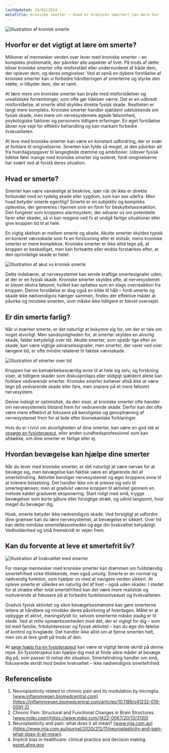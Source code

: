 ```yaml
---
lastUpdated: 19/02/2024
metaTitle: Kroniske smerter – Hvad er kroniske smerter? Læs mere her
---
```


![Illustration af kronisk smerte](/images/articles/Kroniske_smerter.webp)

## Hvorfor er det vigtigt at lære om smerte?

Millioner af mennesker verden over lever med kroniske smerter – en kompleks problematik, der påvirker alle aspekter af livet. På trods af dette bliver kroniske smerter ofte misforstået eller undervurderet af både dem, der oplever dem, og deres omgivelser. Ved at opnå en dybere forståelse af kroniske smerter kan vi forbedre håndteringen af smerterne og styrke den støtte, vi tilbyder dem, der er ramt.

At lære mere om kroniske smerter kan bryde med misforståelser og urealistiske forventninger, som ofte gør lidelsen værre. Det er en udbredt misforståelse, at smerte altid skyldes direkte fysisk skade. Realiteten er langt mere kompleks. Kroniske smerter handler sjældent udelukkende om fysisk skade, men mere om nervesystemets øgede følsomhed, psykologiske faktorer og personens tidligere erfaringer. En øget forståelse åbner nye veje for effektiv behandling og kan markant forbedre livskvaliteten.

At leve med kroniske smerter kan være en konstant udfordring, der er svær at forklare til omgivelserne. Smerten kan fylde så meget, at den påvirker alt fra hverdagsopgaver til langsigtede drømme og ambitioner. Udover fysisk lidelse føler mange med kroniske smerter sig isoleret, fordi omgivelserne har svært ved at forstå deres situation.

## Hvad er smerte?

Smerter kan være vanskelige at beskrive, især når de ikke er direkte forbundet med en tydelig skade eller sygdom, som kan ses udefra. Men hvad betyder smerte egentlig? Smerte er en subjektiv og kompleks oplevelse, der genereres i hjernen som en form for beskyttelsesreaktion. Den fungerer som kroppens alarmsystem, der advarer os om potentielle farer eller skader, så vi kan reagere ved fx at undgå farlige situationer eller give kroppen tid til at hele.

En vigtig skelnen er mellem smerte og skade. Akutte smerter skyldes typisk en konkret vævsskade som fx en forstuvning eller et snitsår, mens kroniske smerter er mere komplekse. Kroniske smerter er ikke altid tegn på, at kroppen er beskadiget, men kan fortsætte eller endda forstærkes efter, at den oprindelige skade er helet.

![Illustration af akut vs kronisk smerte](/images/articles/Smerte_akutvskronisk.png)

Dette indebærer, at nervesystemet kan sende kraftige smertesignaler uden, at der er en fysisk skade. Kroniske smerter skyldes ofte, at nervesystemet er blevet ekstra følsomt, hvilket kan opfattes som en slags overreaktion fra kroppen. Denne forståelse er dog også en kilde til håb – fordi smerte og skade ikke nødvendigvis hænger sammen, findes der effektive måder at påvirke og mindske smerten, som måske ikke tidligere er blevet overvejet.


## Er din smerte farlig?

Når vi mærker smerte, er det naturligt at bekymre sig for, om der er tale om noget alvorligt. Men sandsynligheden for, at smerter skyldes en alvorlig skade, falder betydeligt over tid. Akutte smerter, som opstår lige efter en skade, kan være vigtige advarselssignaler, men smerter, der varer ved over længere tid, er ofte mindre relateret til faktisk vævsskade.

![Illustration af smerter over tid](/images/articles/Smerter_over_tid.png)

Kroppen har en bemærkelsesværdig evne til at hele sig selv, og forskning viser, at tidligere skader som diskusprolaps eller slidgigt sjældent alene kan forklare vedvarende smerter. Kroniske smerter behøver altså ikke at være tegn på vedvarende skade eller fare, men snarere på et mere følsomt nervesystem.

Denne indsigt er optimistisk, da den viser, at kroniske smerter ofte handler om nervesystemets tilstand frem for vedvarende skade. Derfor kan det ofte være mere effektivt at fokusere på beroligelse og genoptræning af nervesystemet frem for at lede efter biomekaniske forklaringer.

Hvis du er i tvivl om alvorligheden af dine smerter, kan være en god idé at [opsøge en fysioterapeut](https://www.fysfinder.dk/), eller anden sundhedsprofessionel som kan afdække, om dine smerter er farlige eller ej.

## Hvordan bevægelse kan hjælpe dine smerter

Når du lever med kroniske smerter, er det naturligt at være nervøs for at bevæge sig, men bevægelse kan faktisk være en afgørende del af smertelindring. Aktivitet beroliger nervesystemet og øger kroppens evne til at tolerere belastning. Det handler ikke om at presse sig selv til smertegrænsen, men at gradvist vænne kroppen til aktivitet gennem en metode kaldet gradueret eksponering. Start roligt med små, trygge bevægelser som korte gåture eller forsigtige stræk, og udvid langsomt, hvor meget du bevæger dig.

Husk, smerte betyder ikke nødvendigvis skade. Ved forsigtigt at udfordre dine grænser kan du lære nervesystemet, at bevægelse er sikkert. Over tid kan dette mindske smertefølsomheden og øge din livskvalitet betydeligt. Vedholdenhed og små fremskridt er vejen frem.

## Kan du forvente at leve et smertefrit liv?

![Illustration af livskvalitet med smerter](/images/articles/Smerter_livskvalitet.webp)

For mange mennesker med kroniske smerter kan drømmen om fuldstændig smertefrihed virke tillokkende, men også umulig. Smerte er en normal og nødvendig funktion, som hjælper os med at navigere verden sikkert. At opleve smerte er således en naturlig del af livet – også uden skader. I stedet for at stræbe efter total smertefrihed kan det være mere realistisk og motiverende at fokusere på at forbedre funktionsniveauet og livskvaliteten.

Gradvis fysisk aktivitet og sikre bevægelsesmønstre kan gøre smerterne lettere at håndtere og mindske deres påvirkning af hverdagen. Målet er at opbygge et aktivt, meningsfyldt liv, selvom smerterne måske stadig er til stede. Ved at rette opmærksomheden mod det, der er vigtigt for dig – som tid med familie, fritidsinteresser og fysisk aktivitet – kan du øge din følelse af kontrol og livsglæde. Det handler ikke altid om at fjerne smerten helt, men om at leve godt på trods af den.

At [søge hjælp fra en fysioterapeut](https://www.fysfinder.dk/) kan være et vigtigt første skridt på denne rejse. En fysioterapeut kan hjælpe dig med at finde sikre måder at bevæge dig på, som passer til netop din situation. Smertelindring handler om små, fokuserede skridt mod bedre livskvalitet – ikke nødvendigvis smertefrihed.

## Referenceliste

1. Neuroplasticity related to chronic pain and its modulation by microglia. [www.inflammregen.biomedcentral.com](https://inflammregen.biomedcentral.com/articles/10.1186/s41232-019-0091-2)
2. Chronic Pain: Structural and Functional Changes in Brain Structures. [www.mdpi.com](https://www.mdpi.com/1422-0067/20/13/3130)
3. Neuroplasticity and pain: what does it all mean? [www.mja.com.au](https://www.mja.com.au/journal/2020/212/11/neuroplasticity-and-pain-what-does-it-all-mean)
4. Implicit bias in healthcare: clinical practice and decision making. [psnet.ahrq.gov](https://psnet.ahrq.gov/issue/implicit-bias-healthcare-clinical-practice-research-and-decision-making)
